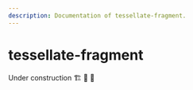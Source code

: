 ```yaml
---
description: Documentation of tessellate-fragment.
---
```


# tessellate-fragment

Under construction 🏗️ 🚧 👷
